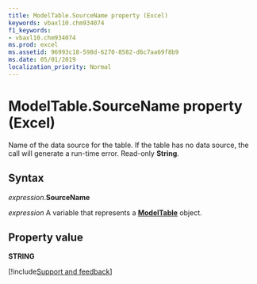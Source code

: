 ```yaml
---
title: ModelTable.SourceName property (Excel)
keywords: vbaxl10.chm934074
f1_keywords:
- vbaxl10.chm934074
ms.prod: excel
ms.assetid: 96993c18-598d-6270-8582-d6c7aa69f8b9
ms.date: 05/01/2019
localization_priority: Normal
---
```



# ModelTable.SourceName property (Excel)

Name of the data source for the table. If the table has no data source, the call will generate a run-time error. Read-only **String**. 


## Syntax

_expression_.**SourceName**

_expression_ A variable that represents a **[ModelTable](Excel.modeltable.md)** object.


## Property value

**STRING**




[!include[Support and feedback](~/includes/feedback-boilerplate.md)]